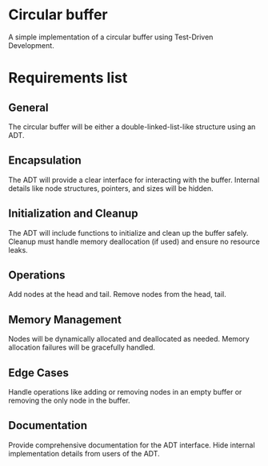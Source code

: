 # Circular buffer
A simple implementation of a circular buffer using Test-Driven Development.

# Requirements list
## General
The circular buffer will be either a double-linked-list-like structure using an ADT. 

## Encapsulation
The ADT will provide a clear interface for interacting with the buffer.
Internal details like node structures, pointers, and sizes will be hidden.
## Initialization and Cleanup
The ADT will include functions to initialize and clean up the buffer safely.
Cleanup must handle memory deallocation (if used) and ensure no resource leaks.
## Operations
Add nodes at the head and tail.
Remove nodes from the head, tail.

## Memory Management
Nodes will be dynamically allocated and deallocated as needed.
Memory allocation failures will be gracefully handled.
## Edge Cases
Handle operations like adding or removing nodes in an empty buffer or removing the only node in the buffer.
## Documentation
Provide comprehensive documentation for the ADT interface.
Hide internal implementation details from users of the ADT.
